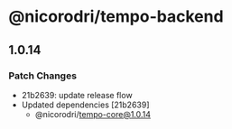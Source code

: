 # @nicorodri/tempo-backend

## 1.0.14

### Patch Changes

- 21b2639: update release flow
- Updated dependencies [21b2639]
  - @nicorodri/tempo-core@1.0.14
